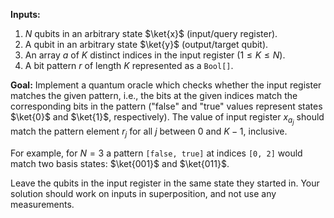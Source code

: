 **Inputs:** 

1. $N$ qubits in an arbitrary state $\ket{x}$ (input/query register).
2. A qubit in an arbitrary state $\ket{y}$ (output/target qubit).
3. An array $a$ of $K$ distinct indices in the input register ($1 ≤ K ≤ N$).
4. A bit pattern $r$ of length $K$ represented as a `Bool[]`.

**Goal:** 
Implement a quantum oracle which checks whether the input register matches the given pattern, i.e., the bits at the given indices match the corresponding bits in the pattern ("false" and "true" values represent states $\ket{0}$ and $\ket{1}$, respectively).
The value of input register $x_{a_j}$ should match the pattern element $r_j$ for all $j$ between $0$ and $K - 1$, inclusive.

For example, for $N = 3$ a pattern `[false, true]` at indices `[0, 2]` would match two basis states: $\ket{001}$ and $\ket{011}$.

Leave the qubits in the input register in the same state they started in.
Your solution should work on inputs in superposition, and not use any measurements.